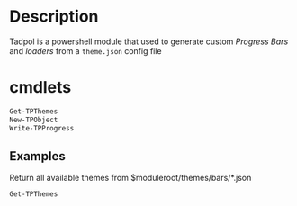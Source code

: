 # Description

Tadpol is a powershell module that used to generate custom *Progress Bars* and *loaders* from a `theme.json` config file

# cmdlets

```Powershell
Get-TPThemes
New-TPObject
Write-TPProgress
```

## Examples
Return all available themes from $moduleroot/themes/bars/*.json 
```powershell
Get-TPThemes
```